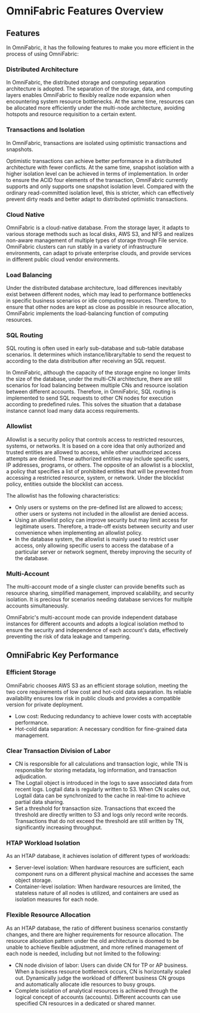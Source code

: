 # OmniFabric Features Overview

## **Features**

In OmniFabric, it has the following features to make you more efficient in the process of using OmniFabric:

### **Distributed Architecture**

In OmniFabric, the distributed storage and computing separation architecture is adopted. The separation of the storage, data, and computing layers enables OmniFabric to flexibly realize node expansion when encountering system resource bottlenecks. At the same time, resources can be allocated more efficiently under the multi-node architecture, avoiding hotspots and resource requisition to a certain extent.

### **Transactions and Isolation**

In OmniFabric, transactions are isolated using optimistic transactions and snapshots.

Optimistic transactions can achieve better performance in a distributed architecture with fewer conflicts. At the same time, snapshot isolation with a higher isolation level can be achieved in terms of implementation. In order to ensure the ACID four elements of the transaction, OmniFabric currently supports and only supports one snapshot isolation level. Compared with the ordinary read-committed isolation level, this is stricter, which can effectively prevent dirty reads and better adapt to distributed optimistic transactions.

### **Cloud Native**

OmniFabric is a cloud-native database. From the storage layer, it adapts to various storage methods such as local disks, AWS S3, and NFS and realizes non-aware management of multiple types of storage through File service. OmniFabric clusters can run stably in a variety of infrastructure environments, can adapt to private enterprise clouds, and provide services in different public cloud vendor environments.

### **Load Balancing**

Under the distributed database architecture, load differences inevitably exist between different nodes, which may lead to performance bottlenecks in specific business scenarios or idle computing resources. Therefore, to ensure that other nodes are kept as close as possible in resource allocation, OmniFabric implements the load-balancing function of computing resources.

### **SQL Routing**

SQL routing is often used in early sub-database and sub-table database scenarios. It determines which instance/library/table to send the request to according to the data distribution after receiving an SQL request.

In OmniFabric, although the capacity of the storage engine no longer limits the size of the database, under the multi-CN architecture, there are still scenarios for load balancing between multiple CNs and resource isolation between different accounts. Therefore, in OmniFabric, SQL routing is implemented to send SQL requests to other CN nodes for execution according to predefined rules. This solves the situation that a database instance cannot load many data access requirements.

### **Allowlist**

Allowlist is a security policy that controls access to restricted resources, systems, or networks. It is based on a core idea that only authorized and trusted entities are allowed to access, while other unauthorized access attempts are denied. These authorized entities may include specific users, IP addresses, programs, or others. The opposite of an allowlist is a blocklist, a policy that specifies a list of prohibited entities that will be prevented from accessing a restricted resource, system, or network. Under the blocklist policy, entities outside the blocklist can access.

The allowlist has the following characteristics:

- Only users or systems on the pre-defined list are allowed to access; other users or systems not included in the allowlist are denied access.
- Using an allowlist policy can improve security but may limit access for legitimate users. Therefore, a trade-off exists between security and user convenience when implementing an allowlist policy.
- In the database system, the allowlist is mainly used to restrict user access, only allowing specific users to access the database of a particular server or network segment, thereby improving the security of the database.

### Multi-Account

The multi-account mode of a single cluster can provide benefits such as resource sharing, simplified management, improved scalability, and security isolation. It is precious for scenarios needing database services for multiple accounts simultaneously.

OmniFabric's multi-account mode can provide independent database instances for different accounts and adopts a logical isolation method to ensure the security and independence of each account's data, effectively preventing the risk of data leakage and tampering.

## OmniFabric Key Performance

### Efficient Storage

OmniFabric chooses AWS S3 as an efficient storage solution, meeting the two core requirements of low cost and hot-cold data separation. Its reliable availability ensures low risk in public clouds and provides a compatible version for private deployment.

- Low cost: Reducing redundancy to achieve lower costs with acceptable performance.
- Hot-cold data separation: A necessary condition for fine-grained data management.

### Clear Transaction Division of Labor

- CN is responsible for all calculations and transaction logic, while TN is responsible for storing metadata, log information, and transaction adjudication.
- The Logtail object is introduced in the logs to save associated data from recent logs. Logtail data is regularly written to S3. When CN scales out, Logtail data can be synchronized to the cache in real-time to achieve partial data sharing.
- Set a threshold for transaction size. Transactions that exceed the threshold are directly written to S3 and logs only record write records. Transactions that do not exceed the threshold are still written by TN, significantly increasing throughput.

### HTAP Workload Isolation

As an HTAP database, it achieves isolation of different types of workloads:

- Server-level isolation: When hardware resources are sufficient, each component runs on a different physical machine and accesses the same object storage.
- Container-level isolation: When hardware resources are limited, the stateless nature of all nodes is utilized, and containers are used as isolation measures for each node.

### Flexible Resource Allocation

As an HTAP database, the ratio of different business scenarios constantly changes, and there are higher requirements for resource allocation. The resource allocation pattern under the old architecture is doomed to be unable to achieve flexible adjustment, and more refined management of each node is needed, including but not limited to the following:

- CN node division of labor: Users can divide CN for TP or AP business. When a business resource bottleneck occurs, CN is horizontally scaled out.
Dynamically judge the workload of different business CN groups and automatically allocate idle resources to busy groups.
- Complete isolation of analytical resources is achieved through the logical concept of accounts (accounts). Different accounts can use specified CN resources in a dedicated or shared manner.
